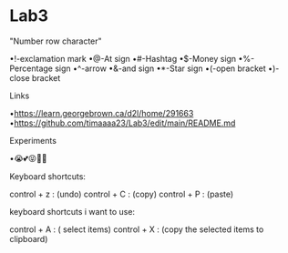 # Lab3

"Number row character"

•!-exclamation mark
•@-At sign
•#-Hashtag
•$-Money sign
•%-Percentage sign
•^-arrow
•&-and sign
•*-Star sign
•(-open bracket
•)-close bracket

Links

•https://learn.georgebrown.ca/d2l/home/291663
•https://github.com/timaaaa23/Lab3/edit/main/README.md

Experiments

•😭💕😝🫶🏾

Keyboard shortcuts:

 control + z : (undo)
 control + C : (copy)
 control + P : (paste)

 keyboard shortcuts i want to use:

 control + A : ( select items)
 control + X : (copy the selected items to clipboard)
 
